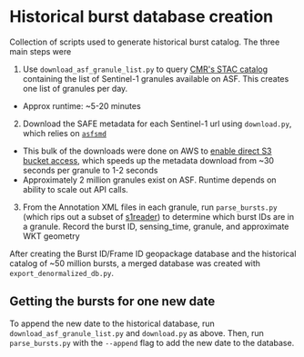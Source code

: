 # Historical burst database creation

Collection of scripts used to generate historical burst catalog.
The three main steps were

1. Use `download_asf_granule_list.py` to query [CMR's STAC catalog](https://cmr.earthdata.nasa.gov/cloudstac/ASF) containing the list of Sentinel-1 granules available on ASF. This creates one list of granules per day.

- Approx runtime: ~5-20 minutes

2. Download the SAFE metadata for each Sentinel-1 url using `download.py`, which relies on [`asfsmd`](https://github.com/avalentino/asfsmd)

- This bulk of the downloads were done on AWS to [enable direct S3 bucket access](https://github.com/scottstanie/asfsmd/tree/s3fs-client), which speeds up the metadata download from ~30 seconds per granule to 1-2 seconds
- Approximately 2 million granules exist on ASF. Runtime depends on ability to scale out API calls.

3. From the Annotation XML files in each granule, run `parse_bursts.py` (which rips out a subset of [s1reader](https://github.com/opera-adt/s1-reader)) to determine which burst IDs are in a granule. Record the burst ID, sensing_time, granule, and approximate WKT geometry

After creating the Burst ID/Frame ID geopackage database and the historical catalog of ~50 million bursts, a merged database was created with `export_denormalized_db.py`.

## Getting the bursts for one new date

To append the new date to the historical database, run `download_asf_granule_list.py` and `download.py` as above. Then, run `parse_bursts.py` with the `--append` flag to add the new date to the database.
